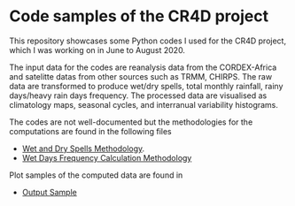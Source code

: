 # Code samples of the CR4D project 
This repository showcases some Python codes I used for the CR4D project,
which I was working on in June to August 2020.

The input data for the codes are reanalysis data from the CORDEX-Africa and satelitte datas from other sources such as TRMM, CHIRPS. The raw data are transformed to produce wet/dry spells, total monthly rainfall, rainy days/heavy rain days frequency. The processed data are visualised as climatology maps, seasonal cycles, and interranual variability histograms.   

The codes are not well-documented but the methodologies for the computations are found in the following files
* [Wet and Dry Spells Methodology](https://github.com/tsinampoizina/CR4D_project/blob/master/Sophies_Work_Wet_and_Dry_spells.pdf).  
* [Wet Days Frequency Calculation Methodology](https://github.com/tsinampoizina/CR4D_project/blob/master/Sophie_Summary_wet_days_Frequency.pdf)  

Plot samples of the computed data are found in
* [Output Sample](https://github.com/tsinampoizina/CR4D_project/tree/master/output_sample)  
